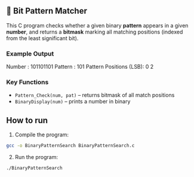 ## 🧩 Bit Pattern Matcher

This C program checks whether a given binary **pattern** appears in a given **number**, and returns a **bitmask** marking all matching positions (indexed from the least significant bit).

### Example Output

Number : 101101101
Pattern : 101
Pattern Positions (LSB): 0 2

### Key Functions
- `Pattern_Check(num, pat)` – returns bitmask of all match positions
- `BinaryDisplay(num)` – prints a number in binary

## How to run

1. Compile the program:
```bash
gcc -o BinaryPatternSearch BinaryPatternSearch.c
```
2. Run the program:
```bash
./BinaryPatternSearch
```
